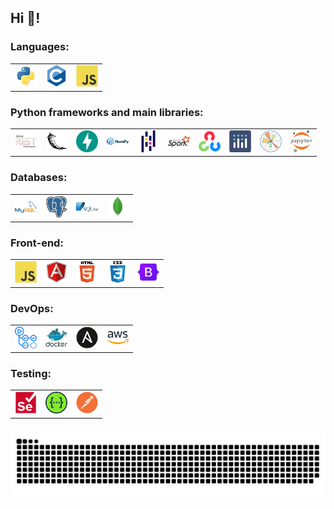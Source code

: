 <h2 align="left">Hi 👋! </h2>

### Languages:
<table style="border: none;">
  <tr>
    <td><img src="https://github.com/devicons/devicon/blob/master/icons/python/python-original.svg" title="Python" alt="Python" width="35" height="35"/></td>
    <td><img src="https://github.com/devicons/devicon/blob/master/icons/c/c-original.svg" title="C" alt="C" width="35" height="35"/></td>
    <td><img src="https://github.com/devicons/devicon/blob/master/icons/javascript/javascript-original.svg" title="JavaScript" alt="JavaScript" width="35" height="35"/></td>
  </tr>
</table>

### Python frameworks and main libraries:
<table style="border: none;">
  <tr>
    <td><img src="https://github.com/devicons/devicon/blob/master/icons/djangorest/djangorest-original-wordmark.svg" title="Django" alt="Django" width="35" height="35"/></td>
    <td><img src="https://github.com/devicons/devicon/blob/master/icons/flask/flask-original.svg" title="Pandas" alt="Pandas" width="35" height="35"/></td>
    <td><img src="https://github.com/devicons/devicon/blob/master/icons/fastapi/fastapi-original.svg" title="FastApi" alt="FastApi" width="35" height="35"/></td>
    <td><img src="https://github.com/devicons/devicon/blob/master/icons/numpy/numpy-original-wordmark.svg" title="Numpy" alt="Numpy" width="35" height="35"/></td>
    <td><img src="https://github.com/devicons/devicon/blob/master/icons/pandas/pandas-original.svg" title="Pandas" alt="Pandas" width="35" height="35"/></td>
    <td><img src="https://github.com/devicons/devicon/blob/master/icons/apachespark/apachespark-original-wordmark.svg" title="PySpark" alt="PySpark" width="35" height="35"/></td>
    <td><img src="https://github.com/devicons/devicon/blob/master/icons/opencv/opencv-original.svg" title="mpl" alt="mpl" width="35" height="35"/></td>
    <td><img src="https://github.com/devicons/devicon/blob/master/icons/plotly/plotly-original.svg" title="plotly" alt="pltly" width="35" height="35"/></td>
    <td><img src="https://github.com/devicons/devicon/blob/master/icons/matplotlib/matplotlib-original.svg" title="plotly" alt="pltly" width="35" height="35"/></td>
    <td><img src="https://github.com/devicons/devicon/blob/master/icons/jupyter/jupyter-original-wordmark.svg" title="Jupyter" alt="Jupyter" width="35" height="35"/></td>
  </tr>
</table>

### Databases:
<table style="border: none;">
  <tr>
    <td><img src="https://github.com/devicons/devicon/blob/master/icons/mysql/mysql-original-wordmark.svg" title="MySQL" alt="MySQL" width="35" height="35"/></td>
    <td><img src="https://github.com/devicons/devicon/blob/master/icons/postgresql/postgresql-original.svg" title="pg" alt="pg" width="35" height="35"/></td>
    <td><img src="https://github.com/devicons/devicon/blob/master/icons/sqlite/sqlite-original-wordmark.svg" title="SQLite" alt="SQLite" width="35" height="35"/></td>
    <td><img src="https://github.com/devicons/devicon/blob/master/icons/mongodb/mongodb-original.svg" title="MongoDB" alt="MongoDB" width="35" height="35"/></td>
  </tr>
</table>

### Front-end:
<table style="border: none;">
  <tr>
    <td><img src="https://github.com/devicons/devicon/blob/master/icons/javascript/javascript-original.svg" title="JavaScript" alt="JavaScript" width="35" height="35"/></td>
    <td><img src="https://github.com/devicons/devicon/blob/master/icons/angularjs/angularjs-original.svg" title="Angular" alt="Angular" width="35" height="35"/></td>
    <td><img src="https://github.com/devicons/devicon/blob/master/icons/html5/html5-original-wordmark.svg" title="HTML" alt="HTML" width="35" height="35"/></td>
    <td><img src="https://github.com/devicons/devicon/blob/master/icons/css3/css3-original-wordmark.svg" title="CSS" alt="CSS" width="35" height="35"/></td>
    <td><img src="https://github.com/devicons/devicon/blob/master/icons/bootstrap/bootstrap-original.svg" title="Bootstrap" alt="Bootstrap" width="35" height="35"/></td>
  </tr>
</table>

### DevOps:
<table style="border: none;">
  <tr>
    <td><img src="https://github.com/devicons/devicon/blob/master/icons/githubactions/githubactions-original.svg" title="Git" alt="Git" width="35" height="35"/></td>
    <td><img src="https://github.com/devicons/devicon/blob/master/icons/docker/docker-original-wordmark.svg" title="Docker" alt="Docker" width="35" height="35"/></td>
    <td><img src="https://github.com/devicons/devicon/blob/master/icons/ansible/ansible-original.svg" title="Ansible" alt="Ansible" width="35" height="35"/></td>
    <td><img src="https://github.com/devicons/devicon/blob/master/icons/amazonwebservices/amazonwebservices-original-wordmark.svg" title="AWS" alt="AWS" width="35" height="35"/></td>
  </tr>
</table>

### Testing:
<table style="border: none;">
  <tr>
    <td><img src="https://github.com/devicons/devicon/blob/master/icons/selenium/selenium-original.svg" title="Selenium" alt="Selenium" width="35" height="35"/></td>
    <td><img src="https://github.com/devicons/devicon/blob/master/icons/swagger/swagger-original.svg" title="Swagger" alt="Swagger" width="35" height="35"/></td>
    <td><img src="https://github.com/devicons/devicon/blob/master/icons/postman/postman-original.svg" title="Postman" alt="Postman" width="35" height="35"/></td>
  </tr>
</table>

### 
<img src="https://raw.githubusercontent.com/Platane/snk/output/github-contribution-grid-snake.svg">
